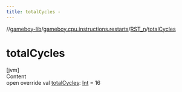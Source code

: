 ```yaml
---
title: totalCycles -
---
```

//[gameboy-lib](../../index.md)/[gameboy.cpu.instructions.restarts](../index.md)/[RST_n](index.md)/[totalCycles](total-cycles.md)



# totalCycles  
[jvm]  
Content  
open override val [totalCycles](total-cycles.md): [Int](https://kotlinlang.org/api/latest/jvm/stdlib/kotlin/-int/index.html) = 16  




